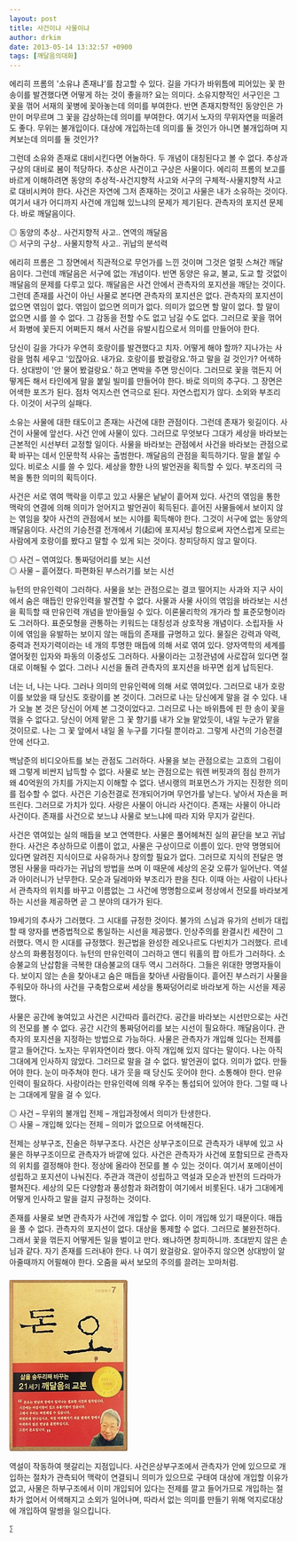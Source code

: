 ```yaml
---
layout: post
title: 사건이냐 사물이냐
author: drkim
date: 2013-05-14 13:32:57 +0900
tags: [깨달음의대화]
---
```

에리히 프롬의 '소유냐 존재냐'를 참고할 수 있다. 길을 가다가 바위틈에 피어있는 꽃 한 송이를 발견했다면 어떻게 하는 것이 좋을까? 요는 의미다. 소유지향적인 서구인은 그 꽃을 꺾어 서재의 꽃병에 꽂아놓는데 의미를 부여한다. 반면 존재지향적인 동양인은 가만이 머무르며 그 꽃을 감상하는데 의미를 부여한다. 여기서 노자의 무위자연을 떠올려도 좋다. 무위는 불개입이다. 대상에 개입하는데 의미를 둘 것인가 아니면 불개입하며 지켜보는데 의미를 둘 것인가? 


  


그런데 소유와 존재로 대비시킨다면 어눌하다. 두 개념이 대칭된다고 볼 수 없다. 추상과 구상의 대비로 봄이 적당하다. 추상은 사건이고 구상은 사물이다. 에리히 프롬의 보고를 바르게 이해하려면 동양의 추상적-사건지향적 사고와 서구의 구체적-사물지향적 사고로 대비시켜야 한다. 사건은 자연에 그저 존재하는 것이고 사물은 내가 소유하는 것이다. 여기서 내가 어디까지 사건에 개입해 있느냐의 문제가 제기된다. 관측자의 포지션 문제다. 바로 깨달음이다. 


  


◎ 동양의 추상.. 사건지향적 사고.. 연역의 깨달음     
◎ 서구의 구상.. 사물지향적 사고.. 귀납의 분석력 


  


에리히 프롬은 그 장면에서 직관적으로 무언가를 느낀 것이며 그것은 얼핏 스쳐간 깨달음이다. 그런데 깨달음은 서구에 없는 개념이다. 반면 동양은 유교, 불교, 도교 할 것없이 깨달음의 문제를 다루고 있다. 깨달음은 사건 안에서 관측자의 포지션을 깨닫는 것이다. 그런데 존재를 사건이 아닌 사물로 본다면 관측자의 포지션은 없다. 관측자의 포지션이 없으면 엮임이 없다. 엮임이 없으면 의미가 없다. 의미가 없으면 할 말이 없다. 할 말이 없으면 시를 쓸 수 없다. 그 감동을 전할 수도 없고 남길 수도 없다. 그러므로 꽃을 꺾어서 화병에 꽃든지 어쩌든지 해서 사건을 유발시킴으로서 의미를 만들어야 한다. 


  


당신이 길을 가다가 우연히 호랑이를 발견했다고 치자. 어떻게 해야 할까? 지나가는 사람을 멈춰 세우고 '있잖아요. 내가요. 호랑이를 봤걸랑요.'하고 말을 걸 것인가? 어색하다. 상대방이 '안 물어 봤걸랑요.' 하고 면박을 주면 망신이다. 그러므로 꽃을 꺾든지 어떻게든 해서 타인에게 말을 붙일 빌미를 만들어야 한다. 바로 의미의 추구다. 그 장면은 어색한 포즈가 된다. 점차 억지스런 연극으로 된다. 자연스럽지가 않다. 소외와 부조리다. 이것이 서구의 실패다. 


  


소유는 사물에 대한 태도이고 존재는 사건에 대한 관점이다. 그런데 존재가 윗길이다. 사건이 사물에 앞선다. 사건 안에 사물이 있다. 그러므로 무엇보다 그대가 세상을 바라보는 근본적인 시선부터 교정할 일이다. 사물을 바라보는 관점에서 사건을 바라보는 관점으로 확 바꾸는 데서 인문학적 사유는 출범한다. 깨달음의 관점을 획득하기다. 말을 붙일 수 있다. 비로소 시를 쓸 수 있다. 세상을 향한 나의 발언권을 획득할 수 있다. 부조리의 극복을 통한 의미의 획득이다. 


  


사건은 서로 엮여 맥락을 이루고 있고 사물은 낱낱이 흩어져 있다. 사건의 엮임을 통한 맥락의 연결에 의해 의미가 얻어지고 발언권이 획득된다. 흩어진 사물들에서 보이지 않는 엮임을 찾아 사건의 관점에서 보는 시야를 획득해야 한다. 그것이 서구에 없는 동양의 깨달음이다. 사건의 기승전결 전개에서 기(起)에 포지셔닝 함으로써 자연스럽게 모르는 사람에게 호랑이를 봤다고 말할 수 있게 되는 것이다. 창피당하지 않고 말이다. 


  


◎ 사건 – 엮여있다. 통짜덩어리를 보는 시선     
◎ 사물 – 흩어졌다. 파편화된 부스러기를 보는 시선 


  


뉴턴의 만유인력이 그러하다. 사물을 보는 관점으로는 결코 떨어지는 사과와 지구 사이에서 숨은 매듭인 만유인력을 발견할 수 없다. 사물과 사물 사이의 엮임을 바라보는 시선을 획득할 때 만유인력 개념을 받아들일 수 있다. 이론물리학의 개가라 할 표준모형이라도 그러하다. 표준모형을 관통하는 키워드는 대칭성과 상호작용 개념이다. 소립자들 사이에 엮임을 유발하는 보이지 않는 매듭의 존재를 규명하고 있다. 물질은 강력과 약력, 중력과 전자기력이라는 네 개의 투명한 매듭에 의해 서로 엮여 있다. 양자역학의 세계를 열어젖힌 입자와 파동의 이중성도 그러하다. 사물이라는 고정관념에 사로잡혀 있다면 절대로 이해될 수 없다. 그러나 시선을 돌려 관측자의 포지션을 바꾸면 쉽게 납득된다. 


  


너는 너, 나는 나다. 그러나 의미의 만유인력에 의해 서로 엮여있다. 그러므로 내가 호랑이를 보았을 때 당신도 호랑이를 본 것이다. 그러므로 나는 당신에게 말을 걸 수 있다. 내가 오늘 본 것은 당신이 어제 본 그것이었다고. 그러므로 나는 바위틈에 핀 한 송이 꽃을 꺾을 수 없다고. 당신이 어제 맡은 그 꽃 향기를 내가 오늘 맡았듯이, 내일 누군가 맡을 것이므로. 나는 그 꽃 앞에서 내일 올 누구를 기다릴 뿐이라고. 그렇게 사건의 기승전결 안에 선다고. 


  


백남준의 비디오아트를 보는 관점도 그러하다. 사물을 보는 관점으로는 고흐의 그림이 왜 그렇게 비싼지 납득할 수 없다. 사물로 보는 관점으로는 워렌 버핏과의 점심 한끼가 왜 40억원의 가치를 가지는지 이해할 수 없다. 낸시랭의 퍼포먼스가 가지는 진정한 의미를 접수할 수 없다. 사건은 기승전결로 전개되어가며 무언가를 낳는다. 낳아서 자손을 퍼뜨린다. 그러므로 가치가 있다. 사랑은 사물이 아니라 사건이다. 존재는 사물이 아니라 사건이다. 존재를 사건으로 보느냐 사물로 보느냐에 따라 지와 무지가 갈린다. 


  


사건은 엮여있는 실의 매듭을 보고 연역한다. 사물은 풀어헤쳐진 실의 끝단을 보고 귀납한다. 사건은 추상하므로 이름이 없고, 사물은 구상이므로 이름이 있다. 만약 명명되어 있다면 알려진 지식이므로 사유하거나 창의할 필요가 없다. 그러므로 지식의 전달은 명명된 사물을 따라가는 귀납의 방법을 쓰며 이 때문에 세상의 온갖 오류가 일어난다. 역설과 아이러니가 난무한다. 모순과 딜레마와 부조리가 판을 친다. 이때 아는 사람이 나타나서 관측자의 위치를 바꾸고 이름없는 그 사건에 명명함으로써 정상에서 전모를 바라보게 하는 시선을 제공하면 곧 그 분야의 대가가 된다.


  


19세기의 추사가 그러했다. 그 시대를 규정한 것이다. 불가의 스님과 유가의 선비가 대립할 때 양자를 변증법적으로 통일하는 시선을 제공했다. 인상주의를 완결시킨 세잔이 그러했다. 역시 한 시대를 규정했다. 원근법을 완성한 레오나르도 다빈치가 그러했다. 르네상스의 화룡점정이다. 뉴턴의 만유인력이 그러하고 앤디 워홀의 팝 아트가 그러하다. 소승불교의 난삽함을 극복한 대승불교의 대두 역시 그러하다. 그들은 위대한 명명자들이다. 보이지 않는 손을 찾아내고 숨은 매듭을 찾아낸 사람들이다. 흩어진 부스러기 사물을 주워모아 하나의 사건을 구축함으로써 세상을 통짜덩어리로 바라보게 하는 시선을 제공했다. 


  


사물은 공간에 놓여있고 사건은 시간따라 흘러간다. 공간을 바라보는 시선만으로는 사건의 전모를 볼 수 없다. 공간 시간의 통짜덩어리를 보는 시선이 필요하다. 깨달음이다. 관측자의 포지션을 지정하는 방법으로 가능하다. 사물은 관측자가 개입해 있다는 전제를 깔고 들어간다. 노자는 무위자연이라 했다. 아직 개입해 있지 않다는 말이다. 나는 아직 그대에게 인사하지 않았다. 그러므로 말을 걸 수 없다. 발언권이 없다. 의미가 없다. 만들어야 한다. 눈이 마주쳐야 한다. 내가 웃을 때 당신도 웃어야 한다. 소통해야 한다. 만유인력이 필요하다. 사랑이라는 만유인력에 의해 우주는 통섭되어 있어야 한다. 그럴 때 나는 그대에게 말을 걸 수 있다.


  


◎ 사건 – 무위의 불개입 전제 – 개입과정에서 의미가 탄생한다.     
◎ 사물 – 개입해 있다는 전제 – 의미가 없으므로 어색해진다. 


  


전제는 상부구조, 진술은 하부구조다. 사건은 상부구조이므로 관측자가 내부에 있고 사물은 하부구조이므로 관측자가 바깥에 있다. 사건은 관측자가 사건에 포함되므로 관측자의 위치를 결정해야 한다. 정상에 올라야 전모를 볼 수 있는 것이다. 여기서 포메이션이 성립하고 포지션이 나눠진다. 주관과 객관이 성립하고 역설과 모순과 반전의 드라마가 펼쳐진다. 세상의 모든 다양함과 풍성함과 화려함이 여기에서 비롯된다. 내가 그대에게 어떻게 인사하고 말을 걸지 규정하는 것이다. 


  


존재를 사물로 보면 관측자가 사건에 개입할 수 없다. 이미 개입해 있기 때문이다. 매듭을 풀 수 없다. 관측자의 포지션이 없다. 대상을 통제할 수 없다. 그러므로 불완전하다. 그래서 꽃을 꺾든지 어떻게든 일을 벌이고 만다. 왜냐하면 창피하니까. 초대받지 않은 손님과 같다. 자기 존재를 드러내야 한다. 나 여기 왔걸랑요. 알아주지 않으면 상대방이 알아줄때까지 어필해야 한다. 오줌을 싸서 보모의 주의를 끌려는 꼬마처럼. 



 ###


  





  ![](/files/attach/images/198/727/315/55.JPG) 
  
  
   역설이 작동하여 헷갈리는 지점입니다. 사건은상부구조에서 관측자가 안에 있으므로 개입하는 절차가 관측되어 맥락이 연결되니 의미가 있으므로 구태여 대상에 개입할 이유가 없고, 사물은 하부구조에서 이미 개입되어 있다는 전제를 깔고 들어가므로 개입하는 절차가 없어서 어색해지고 소외가 일어나며, 따라서 없는 의미를 만들기 위해 억지로대상에 개입하여 말썽을 일으킵니다. 
  
  
  
  
  
    ∑ 
  
  
  
  
  
  
  
  
  
  
  
  
  
  
  
  
  
  
  
  
  

